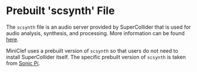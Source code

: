 # Prebuilt 'scsynth' File

The `scsynth` file is an audio server provided by SuperCollider that is used for audio analysis, synthesis, and processing. More information can be found [here](https://github.com/supercollider/supercollider).

MiniClef uses a prebuilt version of `scsynth` so that users do not need to install SuperCollider itself. The specific prebuilt version of `scsynth` is taken from [Sonic Pi](https://github.com/sonic-pi-net/sonic-pi).
